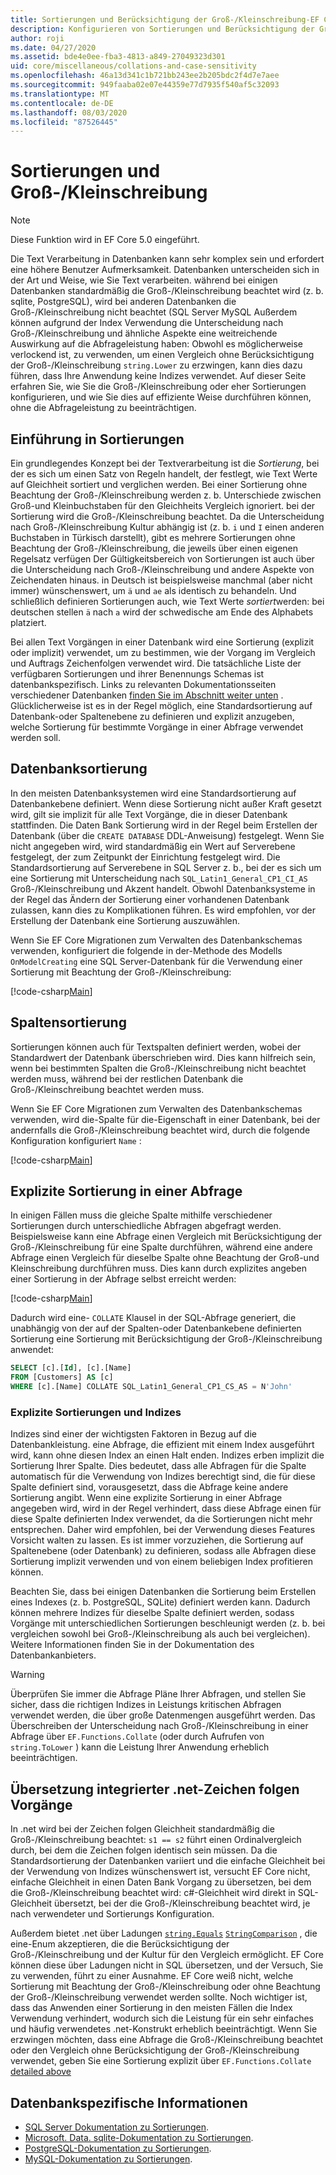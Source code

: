 ```yaml
---
title: Sortierungen und Berücksichtigung der Groß-/Kleinschreibung-EF Core
description: Konfigurieren von Sortierungen und Berücksichtigung der Groß-/Kleinschreibung in der Datenbank und in Abfragen
author: roji
ms.date: 04/27/2020
ms.assetid: bde4e0ee-fba3-4813-a849-27049323d301
uid: core/miscellaneous/collations-and-case-sensitivity
ms.openlocfilehash: 46a13d341c1b721bb243ee2b205bdc2f4d7e7aee
ms.sourcegitcommit: 949faaba02e07e44359e77d7935f540af5c32093
ms.translationtype: MT
ms.contentlocale: de-DE
ms.lasthandoff: 08/03/2020
ms.locfileid: "87526445"
---
```

# <a name="collations-and-case-sensitivity"></a>Sortierungen und Groß-/Kleinschreibung

> [!NOTE]
> Diese Funktion wird in EF Core 5.0 eingeführt.

Die Text Verarbeitung in Datenbanken kann sehr komplex sein und erfordert eine höhere Benutzer Aufmerksamkeit. Datenbanken unterscheiden sich in der Art und Weise, wie Sie Text verarbeiten. während bei einigen Datenbanken standardmäßig die Groß-/Kleinschreibung beachtet wird (z. b. sqlite, PostgreSQL), wird bei anderen Datenbanken die Groß-/Kleinschreibung nicht beachtet (SQL Server MySQL Außerdem können aufgrund der Index Verwendung die Unterscheidung nach Groß-/Kleinschreibung und ähnliche Aspekte eine weitreichende Auswirkung auf die Abfrageleistung haben: Obwohl es möglicherweise verlockend ist, zu verwenden, um einen Vergleich ohne Berücksichtigung der Groß-/Kleinschreibung `string.Lower` zu erzwingen, kann dies dazu führen, dass Ihre Anwendung keine Indizes verwendet. Auf dieser Seite erfahren Sie, wie Sie die Groß-/Kleinschreibung oder eher Sortierungen konfigurieren, und wie Sie dies auf effiziente Weise durchführen können, ohne die Abfrageleistung zu beeinträchtigen.

## <a name="introduction-to-collations"></a>Einführung in Sortierungen

Ein grundlegendes Konzept bei der Textverarbeitung ist die *Sortierung*, bei der es sich um einen Satz von Regeln handelt, der festlegt, wie Text Werte auf Gleichheit sortiert und verglichen werden. Bei einer Sortierung ohne Beachtung der Groß-/Kleinschreibung werden z. b. Unterschiede zwischen Groß-und Kleinbuchstaben für den Gleichheits Vergleich ignoriert. bei der Sortierung wird die Groß-/Kleinschreibung beachtet. Da die Unterscheidung nach Groß-/Kleinschreibung Kultur abhängig ist (z. b. `i` und `I` einen anderen Buchstaben in Türkisch darstellt), gibt es mehrere Sortierungen ohne Beachtung der Groß-/Kleinschreibung, die jeweils über einen eigenen Regelsatz verfügen Der Gültigkeitsbereich von Sortierungen ist auch über die Unterscheidung nach Groß-/Kleinschreibung und andere Aspekte von Zeichendaten hinaus. in Deutsch ist beispielsweise manchmal (aber nicht immer) wünschenswert, um `ä` und `ae` als identisch zu behandeln. Und schließlich definieren Sortierungen auch, wie Text Werte *sortiert*werden: bei deutschen stellen `ä` nach `a` wird der schwedische am Ende des Alphabets platziert.

Bei allen Text Vorgängen in einer Datenbank wird eine Sortierung (explizit oder implizit) verwendet, um zu bestimmen, wie der Vorgang im Vergleich und Auftrags Zeichenfolgen verwendet wird. Die tatsächliche Liste der verfügbaren Sortierungen und ihrer Benennungs Schemas ist datenbankspezifisch. Links zu relevanten Dokumentationsseiten verschiedener Datenbanken [finden Sie im Abschnitt weiter unten](#database-specific-information) . Glücklicherweise ist es in der Regel möglich, eine Standardsortierung auf Datenbank-oder Spaltenebene zu definieren und explizit anzugeben, welche Sortierung für bestimmte Vorgänge in einer Abfrage verwendet werden soll.

## <a name="database-collation"></a>Datenbanksortierung

In den meisten Datenbanksystemen wird eine Standardsortierung auf Datenbankebene definiert. Wenn diese Sortierung nicht außer Kraft gesetzt wird, gilt sie implizit für alle Text Vorgänge, die in dieser Datenbank stattfinden. Die Daten Bank Sortierung wird in der Regel beim Erstellen der Datenbank (über die `CREATE DATABASE` DDL-Anweisung) festgelegt. Wenn Sie nicht angegeben wird, wird standardmäßig ein Wert auf Serverebene festgelegt, der zum Zeitpunkt der Einrichtung festgelegt wird. Die Standardsortierung auf Serverebene in SQL Server z. b., bei der es sich um eine Sortierung mit Unterscheidung nach `SQL_Latin1_General_CP1_CI_AS` Groß-/Kleinschreibung und Akzent handelt. Obwohl Datenbanksysteme in der Regel das Ändern der Sortierung einer vorhandenen Datenbank zulassen, kann dies zu Komplikationen führen. Es wird empfohlen, vor der Erstellung der Datenbank eine Sortierung auszuwählen.

Wenn Sie EF Core Migrationen zum Verwalten des Datenbankschemas verwenden, konfiguriert die folgende in der-Methode des Modells `OnModelCreating` eine SQL Server-Datenbank für die Verwendung einer Sortierung mit Beachtung der Groß-/Kleinschreibung:

[!code-csharp[Main](../../../samples/core/Miscellaneous/Collations/Program.cs?range=40)]

## <a name="column-collation"></a>Spaltensortierung

Sortierungen können auch für Textspalten definiert werden, wobei der Standardwert der Datenbank überschrieben wird. Dies kann hilfreich sein, wenn bei bestimmten Spalten die Groß-/Kleinschreibung nicht beachtet werden muss, während bei der restlichen Datenbank die Groß-/Kleinschreibung beachtet werden muss.

Wenn Sie EF Core Migrationen zum Verwalten des Datenbankschemas verwenden, wird die-Spalte für die-Eigenschaft in einer Datenbank, bei der andernfalls die Groß-/Kleinschreibung beachtet wird, durch die folgende Konfiguration konfiguriert `Name` :

[!code-csharp[Main](../../../samples/core/Miscellaneous/Collations/Program.cs?name=OnModelCreating&highlight=6)]

## <a name="explicit-collation-in-a-query"></a>Explizite Sortierung in einer Abfrage

In einigen Fällen muss die gleiche Spalte mithilfe verschiedener Sortierungen durch unterschiedliche Abfragen abgefragt werden. Beispielsweise kann eine Abfrage einen Vergleich mit Berücksichtigung der Groß-/Kleinschreibung für eine Spalte durchführen, während eine andere Abfrage einen Vergleich für dieselbe Spalte ohne Beachtung der Groß-und Kleinschreibung durchführen muss. Dies kann durch explizites angeben einer Sortierung in der Abfrage selbst erreicht werden:

[!code-csharp[Main](../../../samples/core/Miscellaneous/Collations/Program.cs?name=SimpleQueryCollation)]

Dadurch wird eine- `COLLATE` Klausel in der SQL-Abfrage generiert, die unabhängig von der auf der Spalten-oder Datenbankebene definierten Sortierung eine Sortierung mit Berücksichtigung der Groß-/Kleinschreibung anwendet:

```sql
SELECT [c].[Id], [c].[Name]
FROM [Customers] AS [c]
WHERE [c].[Name] COLLATE SQL_Latin1_General_CP1_CS_AS = N'John'
```

### <a name="explicit-collations-and-indexes"></a>Explizite Sortierungen und Indizes

Indizes sind einer der wichtigsten Faktoren in Bezug auf die Datenbankleistung. eine Abfrage, die effizient mit einem Index ausgeführt wird, kann ohne diesen Index an einen Halt enden. Indizes erben implizit die Sortierung Ihrer Spalte. Dies bedeutet, dass alle Abfragen für die Spalte automatisch für die Verwendung von Indizes berechtigt sind, die für diese Spalte definiert sind, vorausgesetzt, dass die Abfrage keine andere Sortierung angibt. Wenn eine explizite Sortierung in einer Abfrage angegeben wird, wird in der Regel verhindert, dass diese Abfrage einen für diese Spalte definierten Index verwendet, da die Sortierungen nicht mehr entsprechen. Daher wird empfohlen, bei der Verwendung dieses Features Vorsicht walten zu lassen. Es ist immer vorzuziehen, die Sortierung auf Spaltenebene (oder Datenbank) zu definieren, sodass alle Abfragen diese Sortierung implizit verwenden und von einem beliebigen Index profitieren können.

Beachten Sie, dass bei einigen Datenbanken die Sortierung beim Erstellen eines Indexes (z. b. PostgreSQL, SQLite) definiert werden kann. Dadurch können mehrere Indizes für dieselbe Spalte definiert werden, sodass Vorgänge mit unterschiedlichen Sortierungen beschleunigt werden (z. b. bei vergleichen sowohl bei Groß-/Kleinschreibung als auch bei vergleichen). Weitere Informationen finden Sie in der Dokumentation des Datenbankanbieters.

> [!WARNING]
> Überprüfen Sie immer die Abfrage Pläne Ihrer Abfragen, und stellen Sie sicher, dass die richtigen Indizes in Leistungs kritischen Abfragen verwendet werden, die über große Datenmengen ausgeführt werden. Das Überschreiben der Unterscheidung nach Groß-/Kleinschreibung in einer Abfrage über `EF.Functions.Collate` (oder durch Aufrufen von `string.ToLower` ) kann die Leistung Ihrer Anwendung erheblich beeinträchtigen.

## <a name="translation-of-built-in-net-string-operations"></a>Übersetzung integrierter .net-Zeichen folgen Vorgänge

In .net wird bei der Zeichen folgen Gleichheit standardmäßig die Groß-/Kleinschreibung beachtet: `s1 == s2` führt einen Ordinalvergleich durch, bei dem die Zeichen folgen identisch sein müssen. Da die Standardsortierung der Datenbanken variiert und die einfache Gleichheit bei der Verwendung von Indizes wünschenswert ist, versucht EF Core nicht, einfache Gleichheit in einen Daten Bank Vorgang zu übersetzen, bei dem die Groß-/Kleinschreibung beachtet wird: c#-Gleichheit wird direkt in SQL-Gleichheit übersetzt, bei der die Groß-/Kleinschreibung beachtet wird, je nach verwendeter und Sortierungs Konfiguration.

Außerdem bietet .net über Ladungen [`string.Equals`](/dotnet/api/system.string.equals#System_String_Equals_System_String_System_StringComparison_) [`StringComparison`](/dotnet/api/system.stringcomparison) , die eine-Enum akzeptieren, die die Berücksichtigung der Groß-/Kleinschreibung und der Kultur für den Vergleich ermöglicht. EF Core können diese über Ladungen nicht in SQL übersetzen, und der Versuch, Sie zu verwenden, führt zu einer Ausnahme. EF Core weiß nicht, welche Sortierung mit Beachtung der Groß-/Kleinschreibung oder ohne Beachtung der Groß-/Kleinschreibung verwendet werden sollte. Noch wichtiger ist, dass das Anwenden einer Sortierung in den meisten Fällen die Index Verwendung verhindert, wodurch sich die Leistung für ein sehr einfaches und häufig verwendetes .net-Konstrukt erheblich beeinträchtigt. Wenn Sie erzwingen möchten, dass eine Abfrage die Groß-/Kleinschreibung beachtet oder den Vergleich ohne Berücksichtigung der Groß-/Kleinschreibung verwendet, geben Sie eine Sortierung explizit über `EF.Functions.Collate` [detailed above](#explicit-collations-and-indexes)

## <a name="database-specific-information"></a>Datenbankspezifische Informationen

* [SQL Server Dokumentation zu Sortierungen](/sql/relational-databases/collations/collation-and-unicode-support).
* [Microsoft. Data. sqlite-Dokumentation zu Sortierungen](/dotnet/standard/data/sqlite/collation).
* [PostgreSQL-Dokumentation zu Sortierungen](https://www.postgresql.org/docs/current/collation.html).
* [MySQL-Dokumentation zu Sortierungen](https://dev.mysql.com/doc/refman/en/charset-general.html).
